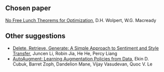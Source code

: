 ## Chosen paper

[No Free Lunch Theorems for Optimization](http://georgemaciunas.com/wp-content/uploads/2012/07/Wolpert_NLFoptimization-1.pdf), D.H. Wolpert, W.G. Macready

## Other suggestions

* [Delete, Retrieve, Generate: A Simple Approach to Sentiment and Style Transfer](https://arxiv.org/abs/1804.06437), Juncen Li, Robin Jia, He He, Percy Liang
* [AutoAugment: Learning Augmentation Policies from Data](https://arxiv.org/abs/1805.09501), Ekin D. Cubuk, Barret Zoph, Dandelion Mane, Vijay Vasudevan, Quoc V. Le
